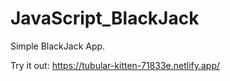 # JavaScript_BlackJack

Simple BlackJack App.

Try it out: https://tubular-kitten-71833e.netlify.app/
